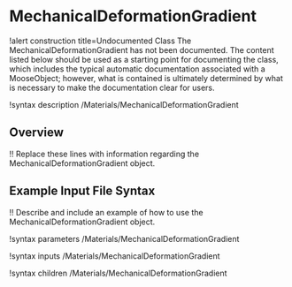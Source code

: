 # MechanicalDeformationGradient

!alert construction title=Undocumented Class
The MechanicalDeformationGradient has not been documented. The content listed below should be used as a starting point for
documenting the class, which includes the typical automatic documentation associated with a
MooseObject; however, what is contained is ultimately determined by what is necessary to make the
documentation clear for users.

!syntax description /Materials/MechanicalDeformationGradient

## Overview

!! Replace these lines with information regarding the MechanicalDeformationGradient object.

## Example Input File Syntax

!! Describe and include an example of how to use the MechanicalDeformationGradient object.

!syntax parameters /Materials/MechanicalDeformationGradient

!syntax inputs /Materials/MechanicalDeformationGradient

!syntax children /Materials/MechanicalDeformationGradient
